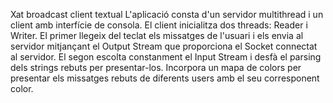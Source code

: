  Xat broadcast client textual
L'aplicació consta d'un servidor multithread i un client amb interfície de consola. El client inicialitza dos threads: Reader i Writer.
El primer llegeix del teclat els missatges de l'usuari i els envia al servidor mitjançant el Output Stream que proporciona el Socket connectat al servidor.
El segon escolta constanment el Input Stream i desfà el parsing dels strings rebuts per presentar-los. Incorpora un mapa de colors per presentar els missatges rebuts de diferents users amb el seu corresponent color.

